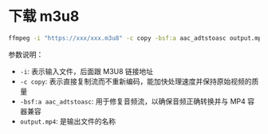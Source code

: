 # 下载 m3u8

```bash
ffmpeg -i "https://xxx/xxx.m3u8" -c copy -bsf:a aac_adtstoasc output.mp4
```

参数说明：

- ```-i```: 表示输入文件，后面跟 M3U8 链接地址
- ```-c copy```: 表示直接复制流而不重新编码，能加快处理速度并保持原始视频的质量
- ```-bsf:a aac_adtstoasc```: 用于修复音频流，以确保音频正确转换并与 MP4 容器兼容
- ```output.mp4```: 是输出文件的名称
